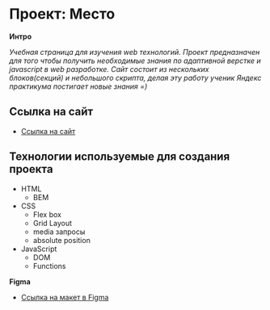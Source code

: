 # Проект: Место

**Интро**

_Учебная страница для изучения web технологий. Проект предназначен для того чтобы получить необходимые знания по адаптивной верстке и javascript в web разработке. Сайт состоит из нескольких блоков(секций) и небольшого скрипта, делая эту работу ученик Яндекс практикума постигает новые знания =)_

## Ссылка на сайт
* [Ссылка на сайт](https://faust199.github.io/mesto/)

## Технологии используемые для создания проекта

* HTML
    * BEM
* CSS
    * Flex box
    * Grid Layout
    * media запросы
    * absolute position
* JavaScript
    * DOM
    * Functions

**Figma**

* [Ссылка на макет в Figma](https://www.figma.com/file/2cn9N9jSkmxD84oJik7xL7/JavaScript.-Sprint-4?node-id=0%3A1)
